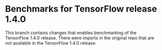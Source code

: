 # Benchmarks for TensorFlow release 1.4.0

This branch contains changes that enables benchmarking of the TensorFlow 1.4.0 release. There were imports in the original repo that are not available in the TensorFlow 1.4.0 release.

